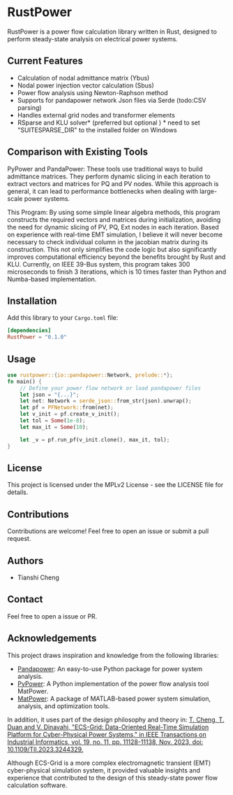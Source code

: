 # RustPower

RustPower is a power flow calculation library written in Rust, designed to perform steady-state analysis on electrical power systems.

## Current Features

- Calculation of nodal admittance matrix (Ybus)
- Nodal power injection vector calculation (Sbus)
- Power flow analysis using Newton-Raphson method
- Supports for pandapower network Json files via Serde (todo:CSV parsing)
- Handles external grid nodes and transformer elements
- RSparse and KLU solver* (preferred but optional )
\* need to set "SUITESPARSE_DIR" to the installed folder on Windows
## Comparison with Existing Tools 

PyPower and PandaPower: These tools use traditional ways to build admittance matrices. They perform dynamic slicing in each iteration to extract vectors and matrices for PQ and PV nodes. While this approach is general, it can lead to performance bottlenecks when dealing with large-scale power systems.

This Program: By using some simple linear algebra methods, this program constructs the required vectors and matrices during initialization, avoiding the need for dynamic slicing of PV, PQ, Ext nodes in each iteration. Based on experience with real-time EMT simulation, I believe it will never become necessary to check individual column in the jacobian matrix during its construction. This not only simplifies the code logic but also significantly improves computational efficiency beyond the benefits brought by Rust and KLU.
Currently, on IEEE 39-Bus system, this program takes 300 microseconds to finish 3 iterations, which is 10 times faster than Python and Numba-based implementation.


## Installation

Add this library to your `Cargo.toml` file:

```toml
[dependencies]
RustPower = "0.1.0"
```

## Usage

```Rust
use rustpower::{io::pandapower::Network, prelude::*};
fn main() {
    // Define your power flow network or load pandapower files
    let json = "{...}";
    let net: Network = serde_json::from_str(json).unwrap();
    let pf = PFNetwork::from(net);
    let v_init = pf.create_v_init();
    let tol = Some(1e-8);
    let max_it = Some(10);

    let _v = pf.run_pf(v_init.clone(), max_it, tol);
}
```

## License

This project is licensed under the MPLv2 License - see the LICENSE file for details.

## Contributions

Contributions are welcome! Feel free to open an issue or submit a pull request.

## Authors

- Tianshi Cheng
## Contact

Feel free to open a issue or PR.

## Acknowledgements

This project draws inspiration and knowledge from the following libraries:

- [Pandapower](https://github.com/e2nIEE/pandapower): An easy-to-use Python package for power system analysis.
- [PyPower](/https://github.com/rwl/PYPOWER): A Python implementation of the power flow analysis tool MatPower.
- [MatPower](https://matpower.org/): A package of MATLAB-based power system simulation, analysis, and optimization tools.

In addition, it uses part of the design philosophy and theory in:
[T. Cheng, T. Duan and V. Dinavahi, "ECS-Grid: Data-Oriented Real-Time Simulation Platform for Cyber-Physical Power Systems," in IEEE Transactions on Industrial Informatics, vol. 19, no. 11, pp. 11128-11138, Nov. 2023, doi: 10.1109/TII.2023.3244329.](https://era.library.ualberta.ca/items/5e45c2ff-9b92-41c7-b685-020110b77239)

Although ECS-Grid is a more complex electromagnetic transient (EMT) cyber-physical simulation system, it provided valuable insights and experience that contributed to the design of this steady-state power flow calculation software.
